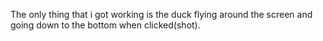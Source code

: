 The only thing that i got working is the duck flying around the screen and going down to the bottom when clicked(shot).
